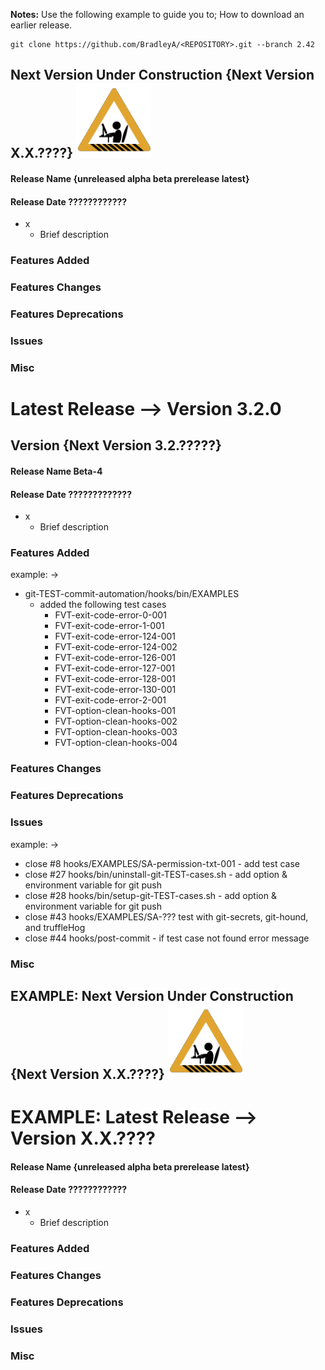 **Notes:** Use the following example to guide you to; How to download an earlier release.

    git clone https://github.com/BradleyA/<REPOSITORY>.git --branch 2.42


## Next Version Under Construction {Next Version  X.X.????}  <img id="Construction" src="images/construction-icon.gif" width="120">
#### Release Name  {unreleased alpha beta prerelease latest}
#### Release Date  ????????????
- x
  - Brief description

### Features Added
### Features Changes
### Features Deprecations
### Issues
### Misc


# Latest Release -->  Version  3.2.0
## Version  {Next Version 3.2.?????}  
#### Release Name  Beta-4
#### Release Date ?????????????
- x
  - Brief description

### Features Added
example: ->
* git-TEST-commit-automation/hooks/bin/EXAMPLES
  * added the following test cases
    * FVT-exit-code-error-0-001
    * FVT-exit-code-error-1-001
    * FVT-exit-code-error-124-001
    * FVT-exit-code-error-124-002
    * FVT-exit-code-error-126-001
    * FVT-exit-code-error-127-001
    * FVT-exit-code-error-128-001
    * FVT-exit-code-error-130-001
    * FVT-exit-code-error-2-001
    * FVT-option-clean-hooks-001
    * FVT-option-clean-hooks-002
    * FVT-option-clean-hooks-003
    * FVT-option-clean-hooks-004

### Features Changes
### Features Deprecations
### Issues
example:  ->
* close #8  hooks/EXAMPLES/SA-permission-txt-001 - add test case
* close #27 hooks/bin/uninstall-git-TEST-cases.sh - add option & environment variable for git push
* close #28 hooks/bin/setup-git-TEST-cases.sh - add option & environment variable for git push
* close #43 hooks/EXAMPLES/SA-??? test with git-secrets, git-hound, and truffleHog
* close #44 hooks/post-commit - if test case not found error message

### Misc


## EXAMPLE: Next Version Under Construction {Next Version  X.X.????}  <img id="Construction" src="images/construction-icon.gif" width="120">
# EXAMPLE: Latest Release -->  Version  X.X.????
#### Release Name  {unreleased alpha beta prerelease latest}
#### Release Date  ????????????
- x
  - Brief description

### Features Added
### Features Changes
### Features Deprecations
### Issues
### Misc
